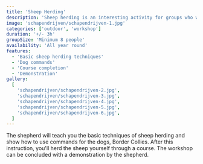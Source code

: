 ```yaml
---
title: 'Sheep Herding'
description: 'Sheep herding is an interesting activity for groups who want to enjoy nature and the beauty of the surroundings.'
image: 'schapendrijven/schapendrijven-1.jpg'
categories: ['outdoor', 'workshop']
duration: '+/- 3h'
groupSize: 'Minimum 8 people'
availability: 'All year round'
features:
  - 'Basic sheep herding techniques'
  - 'Dog commands'
  - 'Course completion'
  - 'Demonstration'
gallery:
  [
    'schapendrijven/schapendrijven-2.jpg',
    'schapendrijven/schapendrijven-3.jpg',
    'schapendrijven/schapendrijven-4.jpg',
    'schapendrijven/schapendrijven-5.jpg',
    'schapendrijven/schapendrijven-6.jpg',
  ]
---
```


The shepherd will teach you the basic techniques of sheep herding and show how to use commands for the dogs, Border Collies. After this instruction, you'll herd the sheep yourself through a course. The workshop can be concluded with a demonstration by the shepherd.
